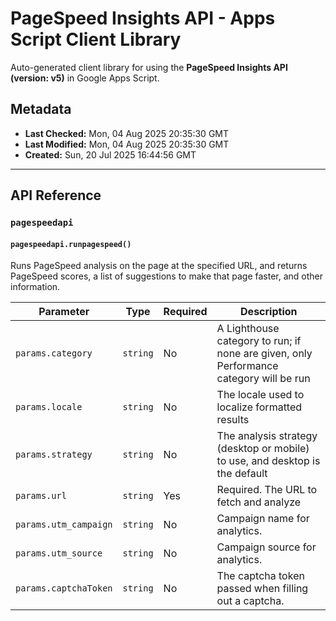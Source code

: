 # PageSpeed Insights API - Apps Script Client Library

Auto-generated client library for using the **PageSpeed Insights API (version: v5)** in Google Apps Script.

## Metadata

- **Last Checked:** Mon, 04 Aug 2025 20:35:30 GMT
- **Last Modified:** Mon, 04 Aug 2025 20:35:30 GMT
- **Created:** Sun, 20 Jul 2025 16:44:56 GMT



---

## API Reference

### `pagespeedapi`

#### `pagespeedapi.runpagespeed()`

Runs PageSpeed analysis on the page at the specified URL, and returns PageSpeed scores, a list of suggestions to make that page faster, and other information.

| Parameter | Type | Required | Description |
|---|---|---|---|
| `params.category` | `string` | No | A Lighthouse category to run; if none are given, only Performance category will be run |
| `params.locale` | `string` | No | The locale used to localize formatted results |
| `params.strategy` | `string` | No | The analysis strategy (desktop or mobile) to use, and desktop is the default |
| `params.url` | `string` | Yes | Required. The URL to fetch and analyze |
| `params.utm_campaign` | `string` | No | Campaign name for analytics. |
| `params.utm_source` | `string` | No | Campaign source for analytics. |
| `params.captchaToken` | `string` | No | The captcha token passed when filling out a captcha. |